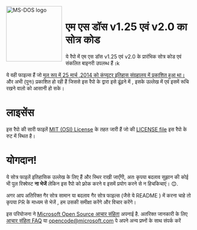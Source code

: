 <img width="150" height="150" align="left" style="float: left; margin: 0 10px 0 0;" alt="MS-DOS logo" src="https://github.com/Microsoft/MS-DOS/blob/master/msdos-logo.png">   

# एम एस  डॉस  v1.25 एवं  v2.0 का सोत्र  कोड 
ये रैपो  में  एम एस  डॉस  v1.25 एवं  v2.0 के प्रारंभिक सोत्र कोड एवं  संकलित बाइनरी उपलब्ध हैं।k

ये वही फाइल्स हैं जो [मूल रूप में 25 मार्च ,2014 को कंप्यूटर इतिहास संग्रहालय में प्रकाशित हुआ था।]( http://www.computerhistory.org/atchm/microsoft-ms-dos-early-source-code/) और अभी (पुनः) प्रकाशित हो रही हैं जिससे इस रैपो के द्वारा इसे  ढूंढ़ने में , इसके उल्लेख में एवं इसमें रूचि रखने वालो को आसानी हो सके।   

# लाइसेंस
इस रैपो की सारी  फाइलें  [MIT (OSI) License]( https://en.wikipedia.org/wiki/MIT_License) के तहत जारी हैं   जो की  [LICENSE file](https://github.com/Microsoft/MS-DOS/blob/master/LICENSE.md) इस रैपो के रुट में स्थित है। 

# योगदान!
ये सोत्र फाइलें इतिहासिक उल्लेख के लिए हैं और स्थिर राखी जाएँगी, अतः कृपया बदलाव सुझान की कोई भी पुल  रिक्वेस्ट **ना भेजें**  लेकिन इस रैपो को फ़्रोक करने व इसमें प्रयोग करने से न हिचकिचाएं।  😊.  

अगर आप अतिरिक्त  गैर सोत्र सामान या बदलाव गैर सोत्र फाइल्स (जैसे ये README )  में करना चाहे तो कृपया PR के माध्यम से भेजें , हम उसकी समीक्षा करेंगे और विचार करेंगे।

इस परियोजना ने  [Microsoft Open Source आचार संहिता](https://opensource.microsoft.com/codeofconduct/) अपनाई है.  अतरिक्त जानकारी के लिए  [आचार संहिता FAQ](https://opensource.microsoft.com/codeofconduct/faq/) या  [opencode@microsoft.com](mailto:opencode@microsoft.com) पे अपने अन्य प्रष्नों  के साथ  संपर्क करें 

